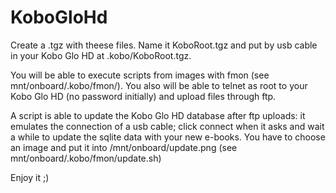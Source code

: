 # KoboGloHd

Create a .tgz with theese files.
Name it KoboRoot.tgz and put by usb cable in your Kobo Glo HD at .kobo/KoboRoot.tgz.


You will be able to execute scripts from images with fmon (see mnt/onboard/.kobo/fmon/).
You also will be able to telnet as root to your Kobo Glo HD (no password initially) and upload files through ftp.

A script is able to update the Kobo Glo HD database after ftp uploads: it emulates the connection of a usb cable; click connect when it asks and wait a while to update the sqlite data with your new e-books.
You have to choose an image and put it into /mnt/onboard/update.png (see mnt/onboard/.kobo/fmon/update.sh)

Enjoy it ;)

